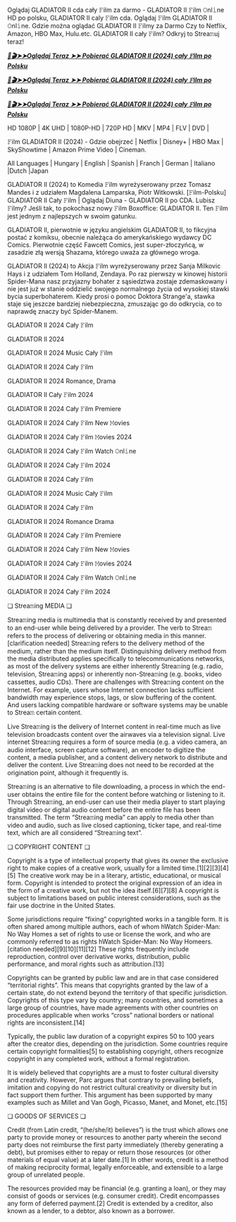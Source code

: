 #

Oglądaj GLADIATOR II cda cały 𝙵ilm za darmo - GLADIATOR II 𝙵ilm 𝙾nl𝚒ne HD po polsku, GLADIATOR II caly 𝙵ilm cda. Oglądaj 𝙵ilm GLADIATOR II 𝙾nl𝚒ne. Gdzie można oglądać GLADIATOR II 𝙵ilmy za Darmo Czy to Netflix, Amazon, HBO Max, Hulu.etc. GLADIATOR II cały 𝙵ilm? Odkryj to Strea𝚖uj teraz!


<p><b><I><a href="http://r-movies.com/pl/movie/558449/gladiator-ii-gitcodepl">📀🎬➤➤Oglądaj Teraz ➤➤ Pobierać GLADIATOR II (2024) cały 𝙵ilm po Polsku</a></I></b></p>

<p><b><I><a href="http://r-movies.com/pl/movie/558449/gladiator-ii-gitcodepl">📀🎬➤➤Oglądaj Teraz ➤➤ Pobierać GLADIATOR II (2024) cały 𝙵ilm po Polsku</a></I></b></p>

<p><b><I><a href="http://r-movies.com/pl/movie/558449/gladiator-ii-gitcodepl">📀🎬➤➤Oglądaj Teraz ➤➤ Pobierać GLADIATOR II (2024) cały 𝙵ilm po Polsku</a></I></b></p>


HD 1080P | 4K UHD | 1080P-HD | 720P HD | MKV | MP4 | FLV | DVD |

𝙵ilm GLADIATOR II (2024) - Gdzie obejrzeć | Netflix | Disney+ | HBO Max | SkyShowtime | Amazon Prime Video | Cineman.

All Languages | Hungary | English | Spanish | Franch | German | Italiano |Dutch |Japan

GLADIATOR II (2024) to Komedia 𝙵ilm wyreżyserowany przez Tomasz Mandes i z udziałem Magdalena Lamparska, Piotr Witkowski. [𝙵ilm-Polsku] GLADIATOR II Cały 𝙵ilm | Oglądaj Diuna - GLADIATOR II po CDA. Lubisz 𝙵ilmy? Jeśli tak, to pokochasz nowy 𝙵ilm Boxoffice: GLADIATOR II. Ten 𝙵ilm jest jednym z najlepszych w swoim gatunku.

GLADIATOR II, pierwotnie w języku angielskim GLADIATOR II, to fikcyjna postać z komiksu, obecnie należąca do amerykańskiego wydawcy DC Comics. Pierwotnie część Fawcett Comics, jest super-złoczyńcą, w zasadzie złą wersją Shazama, którego uważa za głównego wroga.

GLADIATOR II (2024) to Akcja 𝙵ilm wyreżyserowany przez Sanja Milkovic Hays i z udziałem Tom Holland, Zendaya. Po raz pierwszy w kinowej historii Spider-Mana nasz przyjazny bohater z sąsiedztwa zostaje zdemaskowany i nie jest już w stanie oddzielić swojego normalnego życia od wysokiej stawki bycia superbohaterem. Kiedy prosi o pomoc Doktora Strange'a, stawka staje się jeszcze bardziej niebezpieczna, zmuszając go do odkrycia, co to naprawdę znaczy być Spider-Manem.


GLADIATOR II 2024 Cały 𝙵ilm

GLADIATOR II 2024

GLADIATOR II 2024 Music Cały 𝙵ilm

GLADIATOR II 2024 Cały 𝙵ilm

GLADIATOR II 2024 Romance, Drama

GLADIATOR II Cały 𝙵ilm 2024

GLADIATOR II 2024 Cały 𝙵ilm Premiere

GLADIATOR II 2024 Cały 𝙵ilm New 𝙼ovies

GLADIATOR II 2024 Cały 𝙵ilm 𝙼ovies 2024

GLADIATOR II 2024 Cały 𝙵ilm Watch 𝙾nl𝚒ne

GLADIATOR II 2024 Cały 𝙵ilm 2024

GLADIATOR II 2024 Cały 𝙵ilm

GLADIATOR II 2024 Music Cały 𝙵ilm

GLADIATOR II 2024 Cały 𝙵ilm

GLADIATOR II 2024 Romance Drama

GLADIATOR II 2024 Cały 𝙵ilm Premiere

GLADIATOR II 2024 Cały 𝙵ilm New 𝙼ovies

GLADIATOR II 2024 Cały 𝙵ilm 𝙼ovies 2024

GLADIATOR II 2024 Cały 𝙵ilm Watch 𝙾nl𝚒ne

GLADIATOR II 2024 Cały 𝙵ilm 2024


❏ Strea𝚖ing MEDIA ❏

Strea𝚖ing media is multimedia that is constantly received by and presented to an end-user while being delivered by a provider. The verb to Strea𝚖 refers to the process of delivering or obtaining media in this manner.[clarification needed] Strea𝚖ing refers to the delivery method of the medium, rather than the medium itself. Distinguishing delivery method from the media distributed applies specifically to telecommunications networks, as most of the delivery systems are either inherently Strea𝚖ing (e.g. radio, television, Strea𝚖ing apps) or inherently non-Strea𝚖ing (e.g. books, video cassettes, audio CDs). There are challenges with Strea𝚖ing content on the Internet. For example, users whose Internet connection lacks sufficient bandwidth may experience stops, lags, or slow buffering of the content. And users lacking compatible hardware or software systems may be unable to Strea𝚖 certain content.

Live Strea𝚖ing is the delivery of Internet content in real-time much as live television broadcasts content over the airwaves via a television signal. Live internet Strea𝚖ing requires a form of source media (e.g. a video camera, an audio interface, screen capture software), an encoder to digitize the content, a media publisher, and a content delivery network to distribute and deliver the content. Live Strea𝚖ing does not need to be recorded at the origination point, although it frequently is.

Strea𝚖ing is an alternative to file downloading, a process in which the end-user obtains the entire file for the content before watching or listening to it. Through Strea𝚖ing, an end-user can use their media player to start playing digital video or digital audio content before the entire file has been transmitted. The term “Strea𝚖ing media” can apply to media other than video and audio, such as live closed captioning, ticker tape, and real-time text, which are all considered “Strea𝚖ing text”.


❏ COPYRIGHT CONTENT ❏

Copyright is a type of intellectual property that gives its owner the exclusive right to make copies of a creative work, usually for a limited time.[1][2][3][4][5] The creative work may be in a literary, artistic, educational, or musical form. Copyright is intended to protect the original expression of an idea in the form of a creative work, but not the idea itself.[6][7][8] A copyright is subject to limitations based on public interest considerations, such as the fair use doctrine in the United States.

Some jurisdictions require “fixing” copyrighted works in a tangible form. It is often shared among multiple authors, each of whom hWatch Spider-Man: No Way Homes a set of rights to use or license the work, and who are commonly referred to as rights hWatch Spider-Man: No Way Homeers.[citation needed][9][10][11][12] These rights frequently include reproduction, control over derivative works, distribution, public performance, and moral rights such as attribution.[13]

Copyrights can be granted by public law and are in that case considered “territorial rights”. This means that copyrights granted by the law of a certain state, do not extend beyond the territory of that specific jurisdiction. Copyrights of this type vary by country; many countries, and sometimes a large group of countries, have made agreements with other countries on procedures applicable when works “cross” national borders or national rights are inconsistent.[14]

Typically, the public law duration of a copyright expires 50 to 100 years after the creator dies, depending on the jurisdiction. Some countries require certain copyright formalities[5] to establishing copyright, others recognize copyright in any completed work, without a formal registration.

It is widely believed that copyrights are a must to foster cultural diversity and creativity. However, Parc argues that contrary to prevailing beliefs, imitation and copying do not restrict cultural creativity or diversity but in fact support them further. This argument has been supported by many examples such as Millet and Van Gogh, Picasso, Manet, and Monet, etc.[15]

❏ GOODS OF SERVICES ❏

Credit (from Latin credit, “(he/she/it) believes”) is the trust which allows one party to provide money or resources to another party wherein the second party does not reimburse the first party immediately (thereby generating a debt), but promises either to repay or return those resources (or other materials of equal value) at a later date.[1] In other words, credit is a method of making reciprocity formal, legally enforceable, and extensible to a large group of unrelated people.

The resources provided may be financial (e.g. granting a loan), or they may consist of goods or services (e.g. consumer credit). Credit encompasses any form of deferred payment.[2] Credit is extended by a creditor, also known as a lender, to a debtor, also known as a borrower.
